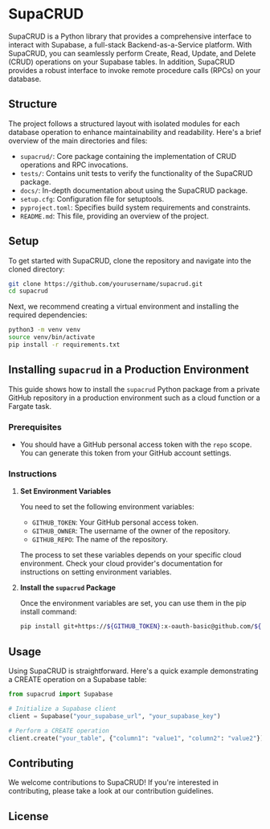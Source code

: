 # SupaCRUD

SupaCRUD is a Python library that provides a comprehensive interface to interact with Supabase, a full-stack Backend-as-a-Service platform. With SupaCRUD, you can seamlessly perform Create, Read, Update, and Delete (CRUD) operations on your Supabase tables. In addition, SupaCRUD provides a robust interface to invoke remote procedure calls (RPCs) on your database.

## Structure

The project follows a structured layout with isolated modules for each database operation to enhance maintainability and readability. Here's a brief overview of the main directories and files:

- `supacrud/`: Core package containing the implementation of CRUD operations and RPC invocations.
- `tests/`: Contains unit tests to verify the functionality of the SupaCRUD package.
- `docs/`: In-depth documentation about using the SupaCRUD package.
- `setup.cfg`: Configuration file for setuptools.
- `pyproject.toml`: Specifies build system requirements and constraints.
- `README.md`: This file, providing an overview of the project.

## Setup

To get started with SupaCRUD, clone the repository and navigate into the cloned directory:

```bash
git clone https://github.com/yourusername/supacrud.git
cd supacrud
```

Next, we recommend creating a virtual environment and installing the required dependencies:

```bash
python3 -m venv venv
source venv/bin/activate
pip install -r requirements.txt
```

## Installing `supacrud` in a Production Environment

This guide shows how to install the `supacrud` Python package from a private GitHub repository in a production environment such as a cloud function or a Fargate task.

### Prerequisites

- You should have a GitHub personal access token with the `repo` scope. You can generate this token from your GitHub account settings.

### Instructions

1. **Set Environment Variables**

   You need to set the following environment variables:
   - `GITHUB_TOKEN`: Your GitHub personal access token.
   - `GITHUB_OWNER`: The username of the owner of the repository.
   - `GITHUB_REPO`: The name of the repository.

   The process to set these variables depends on your specific cloud environment. Check your cloud provider's documentation for instructions on setting environment variables.

2. **Install the `supacrud` Package**

   Once the environment variables are set, you can use them in the pip install command:

   ```bash
   pip install git+https://${GITHUB_TOKEN}:x-oauth-basic@github.com/${GITHUB_OWNER}/${GITHUB_REPO}.git
    ```
## Usage

Using SupaCRUD is straightforward. Here's a quick example demonstrating a CREATE operation on a Supabase table:

```python
from supacrud import Supabase

# Initialize a Supabase client
client = Supabase("your_supabase_url", "your_supabase_key")

# Perform a CREATE operation
client.create("your_table", {"column1": "value1", "column2": "value2"})
```

## Contributing

We welcome contributions to SupaCRUD! If you're interested in contributing, please take a look at our contribution guidelines.

## License



